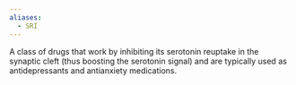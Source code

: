 ```yaml
---
aliases:
  - SRI
---
```

A class of drugs that work by inhibiting its serotonin reuptake in the synaptic cleft (thus boosting the serotonin signal) and are typically used as antidepressants and antianxiety medications.
